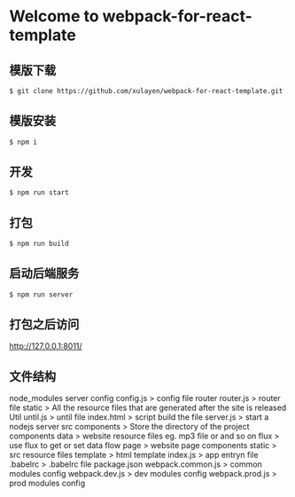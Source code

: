 # Welcome to webpack-for-react-template

## 模版下载
``` bash
$ git clone https://github.com/xulayen/webpack-for-react-template.git
```

## 模版安装

``` bash
$ npm i
```

## 开发

``` bash
$ npm run start
```

## 打包

``` bash
$ npm run build
```

## 启动后端服务

``` bash
$ npm run server
```

## 打包之后访问

http://127.0.0.1:8011/

## 文件结构

node_modules
server
    config
        config.js
        > config file
    router
        router.js
        > router file
    static
        > All the resource files that are generated after the site is released
    Util
        until.js
        > until file
    index.html
        > script build the file
    server.js
        > start a nodejs server 
src
    components
        > Store the directory of the project components
    data
        > website resource files eg. mp3 file or and so on
    flux
        > use flux to get or set data flow
    page
        > website page components
    static
        > src resource files
    template
        > html template
    index.js
        > app entryn file
.babelrc
    > .babelrc file
package.json
webpack.common.js
    > common modules config
webpack.dev.js
    > dev modules config
webpack.prod.js
    > prod modules config